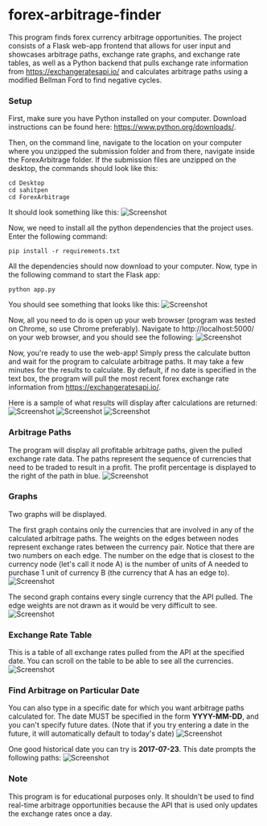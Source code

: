 # forex-arbitrage-finder
This program finds forex currency arbitrage opportunities.
The project consists of a Flask web-app frontend that allows for user input and
showcases arbitrage paths, exchange rate graphs, and exchange rate tables, as well
as a Python backend that pulls exchange rate information from https://exchangeratesapi.io/
and calculates arbitrage paths using a modified Bellman Ford to find negative cycles.

### Setup
First, make sure you have Python installed on your computer. Download instructions
can be found here: https://www.python.org/downloads/.

Then, on the command line, navigate to the location on your computer where you
unzipped the submission folder and from there, navigate inside the ForexArbitrage
folder. If the submission files are unzipped on the desktop, the commands should look
like this:
```
cd Desktop
cd sahitpen
cd ForexArbitrage
```
It should look something like this:
![Screenshot](./screenshots/first.png)

Now, we need to install all the python dependencies that the project uses. Enter
the following command:  
```
pip install -r requirements.txt
```
All the dependencies should now download to your computer.
Now, type in the following command to start the Flask app:
```
python app.py
```
You should see something that looks like this:
![Screenshot](./screenshots/second.png)

Now, all you need to do is open up your web browser (program was tested on Chrome, so
use Chrome preferably). Navigate to http://localhost:5000/ on your web browser, and
you should see the following:
![Screenshot](./screenshots/third.png)

Now, you're ready to use the web-app! Simply press the calculate button and wait
for the program to calculate arbitrage paths. It may take a few minutes for the
results to calculate. By default, if no date is specified in the text box, the
program will pull the most recent forex exchange rate information from https://exchangeratesapi.io/.

Here is a sample of what results will display after calculations are returned:
![Screenshot](./screenshots/default1.png)
![Screenshot](./screenshots/default2.png)
![Screenshot](./screenshots/default3.png)

### Arbitrage Paths
The program will display all profitable arbitrage paths, given the pulled exchange
rate data. The paths represent the sequence of currencies that need to be traded
to result in a profit. The profit percentage is displayed to the right of the path in blue.
![Screenshot](./screenshots/fourth.png)

### Graphs
Two graphs will be displayed.

The first graph contains only the currencies that
are involved in any of the calculated arbitrage paths. The weights on
the edges between nodes represent exchange rates between the currency pair. Notice
that there are two numbers on each edge. The number on the edge
that is closest to the currency node (let's call it node A) is the number of units of A needed
to purchase 1 unit of currency B (the currency that A has an edge to).
![Screenshot](./screenshots/fifth.png)

The second graph contains every single currency that the API pulled. The edge weights
are not drawn as it would be very difficult to see.
![Screenshot](./screenshots/sixth.png)

### Exchange Rate Table
This is a table of all exchange rates pulled from the API at the specified date. You can
scroll on the table to be able to see all the currencies.
![Screenshot](./screenshots/seventh.png)

### Find Arbitrage on Particular Date
You can also type in a specific date for which you want arbitrage paths calculated for.
The date MUST be specified in the form **YYYY-MM-DD**, and you can't specify future dates. (Note
that if you try entering a date in the future, it will automatically default to today's date)
![Screenshot](./screenshots/ninth.png)

One good historical date you can try is **2017-07-23**. This date prompts the following paths:
![Screenshot](./screenshots/eigth.png)

### Note
This program is for educational purposes only. It shouldn't be used to find real-time
arbitrage opportunities because the API that is used only updates the exchange rates
once a day.
